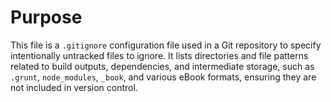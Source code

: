 # Purpose
This file is a `.gitignore` configuration file used in a Git repository to specify intentionally untracked files to ignore. It lists directories and file patterns related to build outputs, dependencies, and intermediate storage, such as `.grunt`, `node_modules`, `_book`, and various eBook formats, ensuring they are not included in version control.
